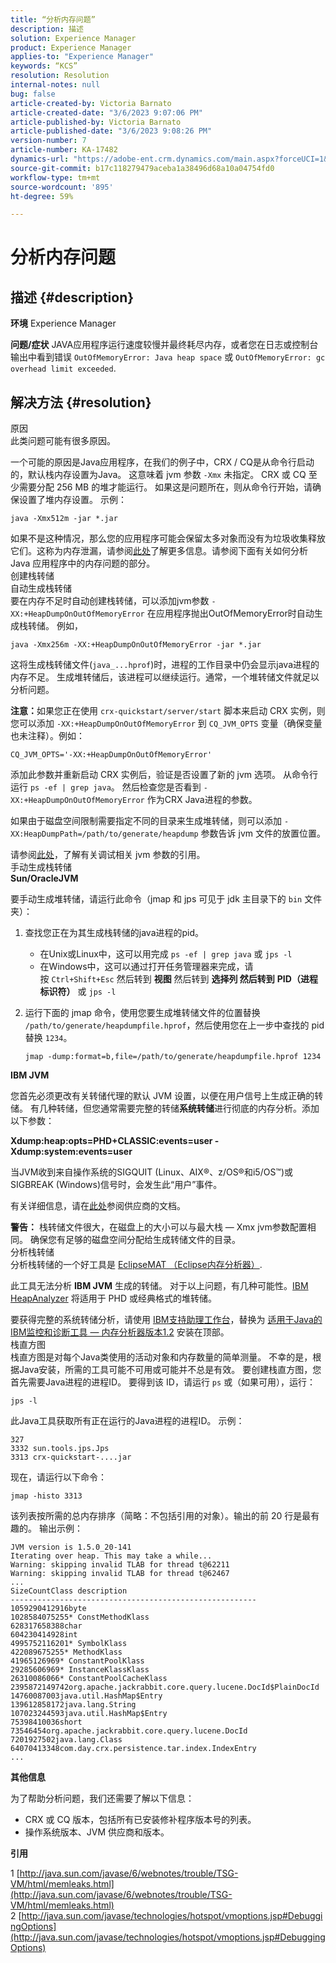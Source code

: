 ```yaml
---
title: “分析内存问题”
description: 描述
solution: Experience Manager
product: Experience Manager
applies-to: "Experience Manager"
keywords: “KCS”
resolution: Resolution
internal-notes: null
bug: false
article-created-by: Victoria Barnato
article-created-date: "3/6/2023 9:07:06 PM"
article-published-by: Victoria Barnato
article-published-date: "3/6/2023 9:08:26 PM"
version-number: 7
article-number: KA-17482
dynamics-url: "https://adobe-ent.crm.dynamics.com/main.aspx?forceUCI=1&pagetype=entityrecord&etn=knowledgearticle&id=da3f3ad7-62bc-ed11-83ff-6045bd006a22"
source-git-commit: b17c118279479aceba1a38496d68a10a04754fd0
workflow-type: tm+mt
source-wordcount: '895'
ht-degree: 59%

---
```


# 分析内存问题

## 描述 {#description}

<b>环境</b>
Experience Manager


<b>问题/症状</b>
JAVA应用程序运行速度较慢并最终耗尽内存，或者您在日志或控制台输出中看到错误 `OutOfMemoryError: Java heap space` 或 `OutOfMemoryError: gc overhead limit exceeded`.


## 解决方法 {#resolution}

原因<br>
此类问题可能有很多原因。

一个可能的原因是Java应用程序，在我们的例子中，CRX / CQ是从命令行启动的，默认栈内存设置为Java。 这意味着 jvm 参数 `-Xmx` 未指定。 CRX 或 CQ 至少需要分配 256 MB 的堆才能运行。 如果这是问题所在，则从命令行开始，请确保设置了堆内存设置。 示例：


```
java -Xmx512m -jar *.jar
```


如果不是这种情况，那么您的应用程序可能会保留太多对象而没有为垃圾收集释放它们。这称为内存泄漏，请参阅[此处](http://java.sun.com/javase/6/webnotes/trouble/TSG-VM/html/memleaks.html)了解更多信息。请参阅下面有关如何分析 Java 应用程序中的内存问题的部分。<br>创建栈转储<br>自动生成栈转储<br>
要在内存不足时自动创建栈转储，可以添加jvm参数 `-XX:+HeapDumpOnOutOfMemoryError` 在应用程序抛出OutOfMemoryError时自动生成栈转储。 例如，


```
java -Xmx256m -XX:+HeapDumpOnOutOfMemoryError -jar *.jar
```


这将生成栈转储文件(`java_...hprof`)时，进程的工作目录中仍会显示java进程的内存不足。 生成堆转储后，该进程可以继续运行。通常，一个堆转储文件就足以分析问题。

<b>注意：</b>如果您正在使用 `crx-quickstart/server/start` 脚本来启动 CRX 实例，则您可以添加 `-XX:+HeapDumpOnOutOfMemoryError` 到 `CQ_JVM_OPTS` 变量（确保变量也未注释）。例如：


```
CQ_JVM_OPTS='-XX:+HeapDumpOnOutOfMemoryError'
```


添加此参数并重新启动 CRX 实例后，验证是否设置了新的 jvm 选项。 从命令行运行 `ps -ef | grep java`。 然后检查您是否看到 `-XX:+HeapDumpOnOutOfMemoryError` 作为CRX Java进程的参数。

如果由于磁盘空间限制需要指定不同的目录来生成堆转储，则可以添加 `-XX:HeapDumpPath=/path/to/generate/heapdump` 参数告诉 jvm 文件的放置位置。

请参阅[此处](http://java.sun.com/javase/technologies/hotspot/vmoptions.jsp#DebuggingOptions)，了解有关调试相关 jvm 参数的引用。
<br>手动生成栈转储<br>
<b>Sun/OracleJVM</b>

要手动生成堆转储，请运行此命令（jmap 和 jps 可见于 jdk 主目录下的 `bin` 文件夹）：

1. 查找您正在为其生成栈转储的java进程的pid。
   - 在Unix或Linux中，这可以用完成 `ps -ef | grep java` 或 `jps -l`
   - 在Windows中，这可以通过打开任务管理器来完成，请按 `Ctrl+Shift+Esc` 然后转到 <b>视图</b> 然后转到 <b>选择列 </b><b>然后转到</b> <b>PID（进程标识符）</b> 或 `jps -l`
2. 运行下面的 jmap 命令，使用您要生成堆转储文件的位置替换 `/path/to/generate/heapdumpfile.hprof`，然后使用您在上一步中查找的 pid 替换 `1234`。

   ```
   jmap -dump:format=b,file=/path/to/generate/heapdumpfile.hprof 1234
   ```


<b>IBM JVM</b>

您首先必须更改有关转储代理的默认 JVM 设置，以便在用户信号上生成正确的转储。 有几种转储，但您通常需要完整的转储<b>系统转储</b>进行彻底的内存分析。添加以下参数：

<b>Xdump:heap:opts=PHD+CLASSIC:events=user -Xdump:system:events=user</b>

当JVM收到来自操作系统的SIGQUIT (Linux、AIX®、z/OS®和i5/OS™)或SIGBREAK (Windows)信号时，会发生此“用户”事件。

有关详细信息，请在[此处](https://pic.dhe.ibm.com/infocenter/java7sdk/v7r0/index.jsp?topic=%2Fcom.ibm.java.aix.70.doc%2Fdiag%2Fpreface%2Fchanges_70%2Foverview_gc.html)参阅供应商的文档。

<b>警告：</b> 栈转储文件很大，在磁盘上的大小可以与最大栈 — Xmx jvm参数配置相同。 确保您有足够的磁盘空间分配给生成转储文件的目录。
<br>分析栈转储<br>
分析栈转储的一个好工具是 [EclipseMAT （Eclipse内存分析器）](https://www.eclipse.org/mat/).

此工具无法分析 <b>IBM JVM</b> 生成的转储。 对于以上问题，有几种可能性。[IBM HeapAnalyzer](https://www.ibm.com/developerworks/community/groups/service/html/communityview?communityUuid=4544bafe-c7a2-455f-9d43-eb866ea60091) 将适用于 PHD 或经典格式的堆转储。

要获得完整的系统转储分析，请使用 [IBM支持助理工作台](http://www-01.ibm.com/software/support/isa/)，替换为 [适用于Java的IBM监控和诊断工具 — 内存分析器版本1.2](http://www.ibm.com/developerworks/java/jdk/tools/memoryanalyzer/) 安装在顶部。
<br>栈直方图<br>
栈直方图是对每个Java类使用的活动对象和内存数量的简单测量。 不幸的是，根据Java安装，所需的工具可能不可用或可能并不总是有效。 要创建栈直方图，您首先需要Java进程的进程ID。 要得到该 ID，请运行 `ps` 或（如果可用），运行：


```
jps -l
```


此Java工具获取所有正在运行的Java进程的进程ID。 示例：


```
327 
3332 sun.tools.jps.Jps
3313 crx-quickstart-....jar
```


现在，请运行以下命令：


```
jmap -histo 3313
```


该列表按所需的总内存排序（简略：不包括引用的对象）。输出的前 20 行是最有趣的。 输出示例：


```
JVM version is 1.5.0_20-141
Iterating over heap. This may take a while...
Warning: skipping invalid TLAB for thread t@62211
Warning: skipping invalid TLAB for thread t@62467
...
SizeCountClass description
-------------------------------------------------------
1059290412916byte
1028584075255* ConstMethodKlass
628317658388char
604230414928int
4995752116201* SymbolKlass
422089675255* MethodKlass
41965126969* ConstantPoolKlass
29285606969* InstanceKlassKlass
26310086066* ConstantPoolCacheKlass
2395872149742org.apache.jackrabbit.core.query.lucene.DocId$PlainDocId
14760087003java.util.HashMap$Entry
139612858172java.lang.String
107023244593java.util.HashMap$Entry
75398410036short
73546454org.apache.jackrabbit.core.query.lucene.DocId
7201927502java.lang.Class
64070413348com.day.crx.persistence.tar.index.IndexEntry
...
```


<b>其他信息</b>

为了帮助分析问题，我们还需要了解以下信息：

- CRX 或 CQ 版本，包括所有已安装修补程序版本号的列表。
- 操作系统版本、JVM 供应商和版本。


<b>引用</b>

1 [http://java.sun.com/javase/6/webnotes/trouble/TSG-VM/html/memleaks.html](http://java.sun.com/javase/6/webnotes/trouble/TSG-VM/html/memleaks.html)
2 [http://java.sun.com/javase/technologies/hotspot/vmoptions.jsp#DebuggingOptions](http://java.sun.com/javase/technologies/hotspot/vmoptions.jsp#DebuggingOptions)
